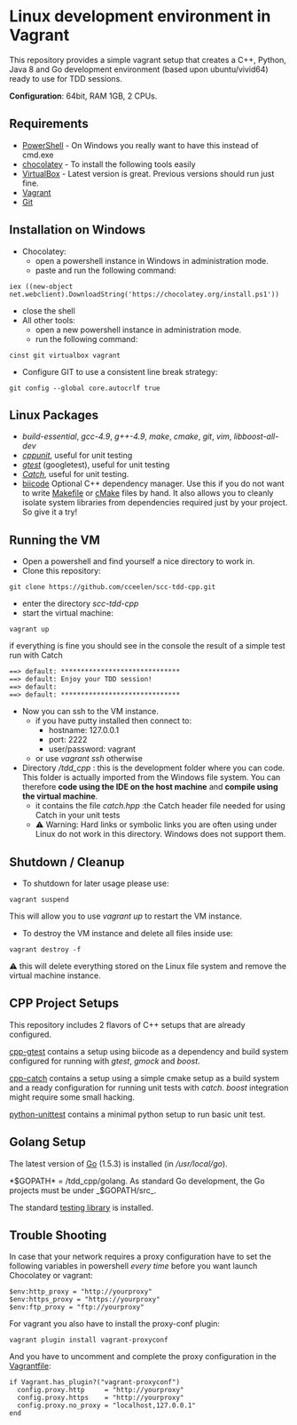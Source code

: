 # Linux development environment in Vagrant
This repository provides a simple vagrant setup that creates a C++, Python, Java 8 and Go development environment (based upon ubuntu/vivid64) ready to use for TDD sessions.

**Configuration**: 64bit, RAM 1GB, 2 CPUs.

## Requirements
* [PowerShell](https://technet.microsoft.com/en-us/library/hh847837.aspx) - On Windows you really want to have this instead of cmd.exe
* [chocolatey](https://chocolatey.org/) - To install the following tools easily
* [VirtualBox](https://www.virtualbox.org/) - Latest version is great. Previous versions should run just fine.
* [Vagrant](https://www.vagrantup.com/downloads.html)
* [Git](https://www.git-scm.com)

## Installation on Windows
* Chocolatey:
  * open a powershell instance in Windows in administration mode.
  * paste and run the following command:
```
iex ((new-object net.webclient).DownloadString('https://chocolatey.org/install.ps1'))
```
  * close the shell
* All other tools:
  * open a new powershell instance in administration mode.
  * run the following command:
```
cinst git virtualbox vagrant
```
  * Configure GIT to use a consistent line break strategy:
```
git config --global core.autocrlf true
```

## Linux Packages
* *build-essential*, *gcc-4.9*, *g++-4.9*, *make*, *cmake*, *git*, *vim*, *libboost-all-dev*
* *[cppunit](http://sourceforge.net/projects/cppunit/)*, useful for unit testing
* *[gtest](https://github.com/google/googletest)* (googletest), useful for unit testing
* *[Catch](https://github.com/philsquared/Catch/)*, useful for unit testing.
* [biicode](https://www.biicode.com) Optional C++ dependency manager.
Use this if you do not want to write [Makefile](https://www.gnu.org/software/make/) or [cMake](https://cmake.org/) files by hand. It also allows you to cleanly isolate system libraries from dependencies required just by your project. So give it a try!

## Running the VM
* Open a powershell and find yourself a nice directory to work in.
* Clone this repository:
```
git clone https://github.com/cceelen/scc-tdd-cpp.git
```
* enter the directory *scc-tdd-cpp*
* start the virtual machine:
```
vagrant up
```
if everything is fine you should see in the console the result of a simple test run with Catch
```
==> default: ******************************
==> default: Enjoy your TDD session!
==> default:
==> default: ******************************

```
* Now you can ssh to the VM instance.
  * if you have putty installed then connect to:
    * hostname: 127.0.0.1
    * port: 2222
    * user/password: vagrant
  * or use *vagrant ssh* otherwise
* Directory */tdd_cpp* : this is the development folder where you can code. This folder is actually imported from the Windows file system. You can therefore **code using the IDE on the host machine** and **compile using the virtual machine**.
  * it contains the file *catch.hpp* :the Catch header file needed for using Catch in your unit tests
  * :warning: Warning: Hard links or symbolic links you are often using under Linux do not work in this directory. Windows does not support them.

## Shutdown / Cleanup
* To shutdown for later usage please use:
```
vagrant suspend
```
This will allow you to use *vagrant up* to restart the VM instance.
* To destroy the VM instance and delete all files inside use:
```
vagrant destroy -f
```
:warning: this will delete everything stored on the Linux file system and remove the virtual machine instance.

## CPP Project Setups
This repository includes 2 flavors of C++ setups that are already configured.

[cpp-gtest](./cpp-gtest/README.md) contains a setup using biicode as a dependency and build system configured for running with *gtest*, *gmock* and *boost*.

[cpp-catch](./cpp-catch/README.md) contains a setup using a simple cmake setup as a build system and a ready configuration for running unit tests with *catch*. *boost* integration might require some small hacking.

[python-unittest](./python-unittest) contains a minimal python setup to run basic unit test.

## Golang Setup
The latest version of [Go](https://golang.org/) (1.5.3) is installed (in _/usr/local/go_).

*$GOPATH* = /tdd_cpp/golang. As standard Go development, the Go projects must be under _$GOPATH/src_.

The standard [testing library](https://golang.org/pkg/testing/) is installed.

## Trouble Shooting

In case that your network requires a proxy configuration have to set the following variables in powershell *every time* before you want launch Chocolatey or vagrant:
```
$env:http_proxy = "http://yourproxy"
$env:https_proxy = "https://yourproxy"
$env:ftp_proxy = "ftp://yourproxy"
```
For vagrant you also have to install the proxy-conf plugin:
```
vagrant plugin install vagrant-proxyconf
```
And you have to uncomment and complete the proxy configuration in the [Vagrantfile](./Vagrantfile#L69):
```
if Vagrant.has_plugin?("vagrant-proxyconf")
  config.proxy.http     = "http://yourproxy"
  config.proxy.https    = "http://yourproxy"
  config.proxy.no_proxy = "localhost,127.0.0.1"
end
```
